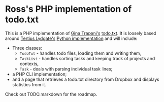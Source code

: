 # Ross's PHP implementation of todo.txt
This is a PHP implementation of [Gina Trapani's][1] [todo.txt][2]. It is
loosely based around [Tertius Lydgate's][3] [Python implementation][4] and will
include:

* Three classes:
  * `TodoTxt` - handles todo files, loading them and writing them,
  * `TaskList` - handles sorting tasks and keeping track of projects and
    contexts,
  * `Task` - deals with parsing individual task lines;
* a PHP CLI implementation;
* and a page that retrieves a todo.txt directory from Dropbox and displays
  statistics from it.

Check out TODO.markdown for the roadmap.

[1]: https://github.com/ginatrapani
[2]: https://github.com/ginatrapani/todo.txt-cli
[3]: https://github.com/lydgate
[4]: https://github.com/lydgate/git-todo-py
